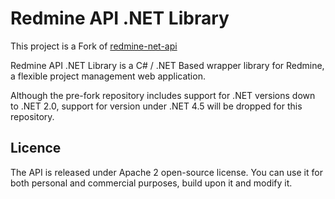 # Redmine API .NET Library

This project is a Fork of [redmine-net-api](https://github.com/zapadi/redmine-net-api)

Redmine API .NET Library is a C# / .NET Based wrapper library for Redmine,
a flexible project management web application.

Although the pre-fork repository includes support for .NET versions down to .NET 2.0,
support for version under .NET 4.5 will be dropped for this repository.

## Licence ##
The API is released under Apache 2 open-source license.
You can use it for both personal and commercial purposes,
build upon it and modify it.
